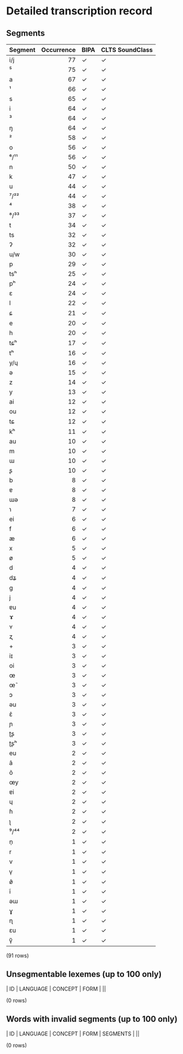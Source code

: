 
# Detailed transcription record

## Segments

| Segment | Occurrence | BIPA | CLTS SoundClass |
|:----------|-------------:|:-------|:------------------|
| i/j | 77 | ✓ | ✓ |
| ⁵ | 75 | ✓ | ✓ |
| a | 67 | ✓ | ✓ |
| ¹ | 66 | ✓ | ✓ |
| s | 65 | ✓ | ✓ |
| i | 64 | ✓ | ✓ |
| ³ | 64 | ✓ | ✓ |
| ŋ | 64 | ✓ | ✓ |
| ² | 58 | ✓ | ✓ |
| o | 56 | ✓ | ✓ |
| ⁶/¹¹ | 56 | ✓ | ✓ |
| n | 50 | ✓ | ✓ |
| k | 47 | ✓ | ✓ |
| u | 44 | ✓ | ✓ |
| ⁷/²² | 44 | ✓ | ✓ |
| ⁴ | 38 | ✓ | ✓ |
| ⁸/³³ | 37 | ✓ | ✓ |
| t | 34 | ✓ | ✓ |
| ts | 32 | ✓ | ✓ |
| ʔ | 32 | ✓ | ✓ |
| u/w | 30 | ✓ | ✓ |
| p | 29 | ✓ | ✓ |
| tsʰ | 25 | ✓ | ✓ |
| pʰ | 24 | ✓ | ✓ |
| ε | 24 | ✓ | ✓ |
| l | 22 | ✓ | ✓ |
| ɕ | 21 | ✓ | ✓ |
| e | 20 | ✓ | ✓ |
| h | 20 | ✓ | ✓ |
| tɕʰ | 17 | ✓ | ✓ |
| tʰ | 16 | ✓ | ✓ |
| y/ɥ | 16 | ✓ | ✓ |
| ə | 15 | ✓ | ✓ |
| z | 14 | ✓ | ✓ |
| y | 13 | ✓ | ✓ |
| ai | 12 | ✓ | ✓ |
| ou | 12 | ✓ | ✓ |
| tɕ | 12 | ✓ | ✓ |
| kʰ | 11 | ✓ | ✓ |
| au | 10 | ✓ | ✓ |
| m | 10 | ✓ | ✓ |
| ɯ | 10 | ✓ | ✓ |
| ʂ | 10 | ✓ | ✓ |
| b | 8 | ✓ | ✓ |
| ɐ | 8 | ✓ | ✓ |
| ɯə | 8 | ✓ | ✓ |
| ɿ | 7 | ✓ | ✓ |
| ei | 6 | ✓ | ✓ |
| f | 6 | ✓ | ✓ |
| æ | 6 | ✓ | ✓ |
| x | 5 | ✓ | ✓ |
| ø | 5 | ✓ | ✓ |
| d | 4 | ✓ | ✓ |
| dʑ | 4 | ✓ | ✓ |
| g | 4 | ✓ | ✓ |
| j | 4 | ✓ | ✓ |
| ɐu | 4 | ✓ | ✓ |
| ɤ | 4 | ✓ | ✓ |
| ʏ | 4 | ✓ | ✓ |
| ʐ | 4 | ✓ | ✓ |
| + | 3 | ✓ | ✓ |
| iɪ | 3 | ✓ | ✓ |
| oi | 3 | ✓ | ✓ |
| œ | 3 | ✓ | ✓ |
| œ̃ | 3 | ✓ | ✓ |
| ɔ | 3 | ✓ | ✓ |
| əu | 3 | ✓ | ✓ |
| ɛ̃ | 3 | ✓ | ✓ |
| ɲ | 3 | ✓ | ✓ |
| ʈʂ | 3 | ✓ | ✓ |
| ʈʂʰ | 3 | ✓ | ✓ |
| eu | 2 | ✓ | ✓ |
| ã | 2 | ✓ | ✓ |
| õ | 2 | ✓ | ✓ |
| œy | 2 | ✓ | ✓ |
| ɐi | 2 | ✓ | ✓ |
| ɥ | 2 | ✓ | ✓ |
| ɦ | 2 | ✓ | ✓ |
| ʅ | 2 | ✓ | ✓ |
| ⁹/⁴⁴ | 2 | ✓ | ✓ |
| n̩ | 1 | ✓ | ✓ |
| r | 1 | ✓ | ✓ |
| v | 1 | ✓ | ✓ |
| v̩ | 1 | ✓ | ✓ |
| ø̃ | 1 | ✓ | ✓ |
| ĩ | 1 | ✓ | ✓ |
| əɯ | 1 | ✓ | ✓ |
| ɣ | 1 | ✓ | ✓ |
| ɳ | 1 | ✓ | ✓ |
| εu | 1 | ✓ | ✓ |
| ṽ̩ | 1 | ✓ | ✓ |

(91 rows)



## Unsegmentable lexemes (up to 100 only)

| ID | LANGUAGE | CONCEPT | FORM |
||

(0 rows)



## Words with invalid segments (up to 100 only)

| ID | LANGUAGE | CONCEPT | FORM | SEGMENTS |
||

(0 rows)



